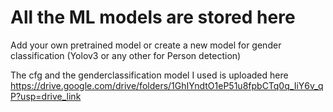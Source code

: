 # All the ML models are stored here



Add your own pretrained model or create a new model for gender classification (Yolov3 or any other for Person detection)


The cfg and the genderclassification model I used is uploaded here https://drive.google.com/drive/folders/1GhIYndtO1eP51u8fpbCTq0q_IiY6v_qP?usp=drive_link
